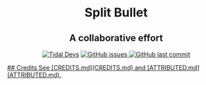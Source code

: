 <p align="center">
  <h1 align="center">Split Bullet</h1>
  <h2 align="center">A collaborative effort</h2>
  <p align="center">
    <a href="https://discord.gg/EyWgkcR"><img alt="Tidal Devs" src="https://img.shields.io/discord/718264431817261077"></a>
<a href="https://github.com/Tidal-Members/SplitBullet/issues"><img alt="GitHub issues" src="https://img.shields.io/github/issues-raw/Tidal-Members/SplitBullet">
  <img alt="GitHub last commit" src="https://img.shields.io/github/last-commit/Tidal-Members/SplitBullet">
  </p>
</p>
</p>
## Credits
See [CREDITS.md](CREDITS.md) and [ATTRIBUTED.md](ATTRIBUTED.md).
